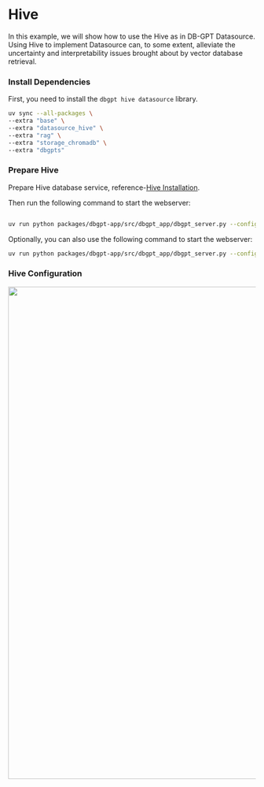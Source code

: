 # Hive

In this example, we will show how to use the Hive as in DB-GPT Datasource. Using Hive to implement Datasource can, to some extent, alleviate the uncertainty and interpretability issues brought about by vector database retrieval.

### Install Dependencies

First, you need to install the `dbgpt hive datasource` library.

```bash
uv sync --all-packages \
--extra "base" \
--extra "datasource_hive" \
--extra "rag" \
--extra "storage_chromadb" \
--extra "dbgpts"
```

### Prepare Hive

Prepare Hive database service, reference-[Hive Installation](https://cwiki.apache.org/confluence/display/Hive/GettingStarted).

Then run the following command to start the webserver:
```bash

uv run python packages/dbgpt-app/src/dbgpt_app/dbgpt_server.py --config configs/dbgpt-proxy-openai.toml
```

Optionally, you can also use the following command to start the webserver:
```bash
uv run python packages/dbgpt-app/src/dbgpt_app/dbgpt_server.py --config configs/dbgpt-proxy-openai.toml
```

### Hive Configuration

<p align="left">
  <img src={'https://github.com/user-attachments/assets/40fb83c5-9b12-496f-8249-c331adceb76f'} width="1000px"/>
</p>

